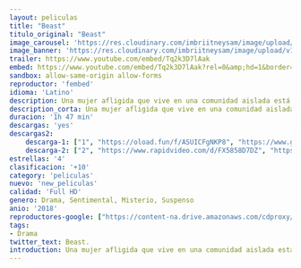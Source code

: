 ```yaml
---
layout: peliculas
title: "Beast"
titulo_original: "Beast"
image_carousel: 'https://res.cloudinary.com/imbriitneysam/image/upload/v1542057181/beast-poster-min.jpg'
image_banner: 'https://res.cloudinary.com/imbriitneysam/image/upload/v1542057182/beast-banner-min.jpg'
trailer: https://www.youtube.com/embed/Tq2k3D7lAak
embed: https://www.youtube.com/embed/Tq2k3D7lAak?rel=0&amp;hd=1&border=0&wmode=opaque&enablejsapi=1&modestbranding=1&controls=1&showinfo=1
sandbox: allow-same-origin allow-forms
reproductor: 'fembed'
idioma: 'Latino'
description: Una mujer afligida que vive en una comunidad aislada está atrapada entre el control de su opresiva familia y la atracción que siente por un misterioso forastero sospechoso de haber llevado a cabo una serie de brutales asesinatos.
description_corta: Una mujer afligida que vive en una comunidad aislada está atrapada entre el control de su opresiva familia y la atracción que siente por un misterioso forastero sospechoso de haber llevado a cabo una serie de brutales asesinatos.
duracion: '1h 47 min'
descargas: 'yes'
descargas2:
    descarga-1: ["1", "https://oload.fun/f/ASUICFgNKP8", "https://www.google.com/s2/favicons?domain=openload.co","OpenLoad","https://res.cloudinary.com/imbriitneysam/image/upload/v1541473684/mexico.png", "Latino", "Full HD"]
    descarga-2: ["2", "https://www.rapidvideo.com/d/FX5858D7DZ", "https://www.google.com/s2/favicons?domain=www.rapidvideo.com","RapidVideo","https://res.cloudinary.com/imbriitneysam/image/upload/v1541473684/mexico.png", "Latino", "Full HD"]
estrellas: '4'
clasificacion: '+10'
category: 'peliculas'
nuevo: 'new_peliculas'
calidad: 'Full HD'
genero: Drama, Sentimental, Misterio, Suspenso
anio: '2018'
reproductores-google: ["https://content-na.drive.amazonaws.com/cdproxy/share/0ouAcHvCiwxTYWnh7V3OD6446osP9doEelsUoCOy9AT/nodes/d_ZNBkOUQB-wcQHe59KhIQ?nonce=i6NTDccmgKqF7OJ1nxPqak3EFQ6B2-jKFfssez0Pc2uaBKJOjyMnwGK6I5V_Vadp"]
tags:
- Drama
twitter_text: Beast.
introduction: Una mujer afligida que vive en una comunidad aislada está atrapada entre el control de su opresiva familia y la atracción que siente por un misterioso forastero sospechoso de haber llevado a cabo una serie de brutales asesinatos.
---
```



 







